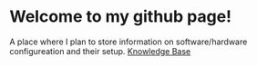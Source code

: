 # Welcome to my github page!

A place where I plan to store information on software/hardware configureation and their setup.
[Knowledge Base](https://ryan-alecci.github.io/KnowledgeBase/)
